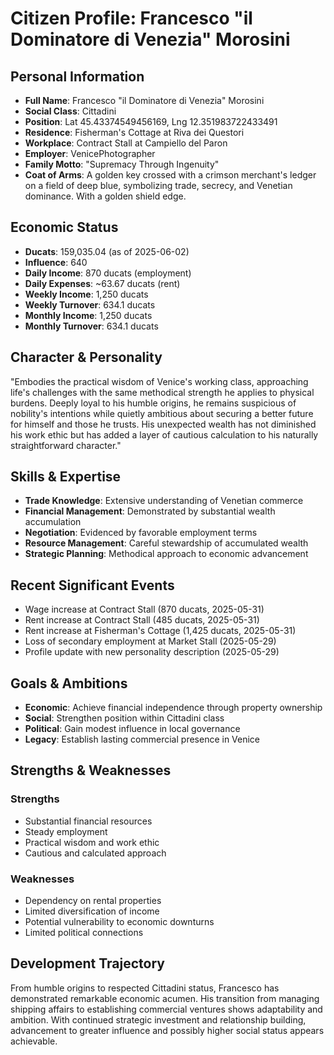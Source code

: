 # Citizen Profile: Francesco "il Dominatore di Venezia" Morosini

## Personal Information
- **Full Name**: Francesco "il Dominatore di Venezia" Morosini
- **Social Class**: Cittadini
- **Position**: Lat 45.43374549456169, Lng 12.351983722433491
- **Residence**: Fisherman's Cottage at Riva dei Questori
- **Workplace**: Contract Stall at Campiello del Paron
- **Employer**: VenicePhotographer
- **Family Motto**: "Supremacy Through Ingenuity"
- **Coat of Arms**: A golden key crossed with a crimson merchant's ledger on a field of deep blue, symbolizing trade, secrecy, and Venetian dominance. With a golden shield edge.

## Economic Status
- **Ducats**: 159,035.04 (as of 2025-06-02)
- **Influence**: 640
- **Daily Income**: 870 ducats (employment)
- **Daily Expenses**: ~63.67 ducats (rent)
- **Weekly Income**: 1,250 ducats
- **Weekly Turnover**: 634.1 ducats
- **Monthly Income**: 1,250 ducats
- **Monthly Turnover**: 634.1 ducats

## Character & Personality
"Embodies the practical wisdom of Venice's working class, approaching life's challenges with the same methodical strength he applies to physical burdens. Deeply loyal to his humble origins, he remains suspicious of nobility's intentions while quietly ambitious about securing a better future for himself and those he trusts. His unexpected wealth has not diminished his work ethic but has added a layer of cautious calculation to his naturally straightforward character."

## Skills & Expertise
- **Trade Knowledge**: Extensive understanding of Venetian commerce
- **Financial Management**: Demonstrated by substantial wealth accumulation
- **Negotiation**: Evidenced by favorable employment terms
- **Resource Management**: Careful stewardship of accumulated wealth
- **Strategic Planning**: Methodical approach to economic advancement

## Recent Significant Events
- Wage increase at Contract Stall (870 ducats, 2025-05-31)
- Rent increase at Contract Stall (485 ducats, 2025-05-31)
- Rent increase at Fisherman's Cottage (1,425 ducats, 2025-05-31)
- Loss of secondary employment at Market Stall (2025-05-29)
- Profile update with new personality description (2025-05-29)

## Goals & Ambitions
- **Economic**: Achieve financial independence through property ownership
- **Social**: Strengthen position within Cittadini class
- **Political**: Gain modest influence in local governance
- **Legacy**: Establish lasting commercial presence in Venice

## Strengths & Weaknesses
### Strengths
- Substantial financial resources
- Steady employment
- Practical wisdom and work ethic
- Cautious and calculated approach

### Weaknesses
- Dependency on rental properties
- Limited diversification of income
- Potential vulnerability to economic downturns
- Limited political connections

## Development Trajectory
From humble origins to respected Cittadini status, Francesco has demonstrated remarkable economic acumen. His transition from managing shipping affairs to establishing commercial ventures shows adaptability and ambition. With continued strategic investment and relationship building, advancement to greater influence and possibly higher social status appears achievable.
